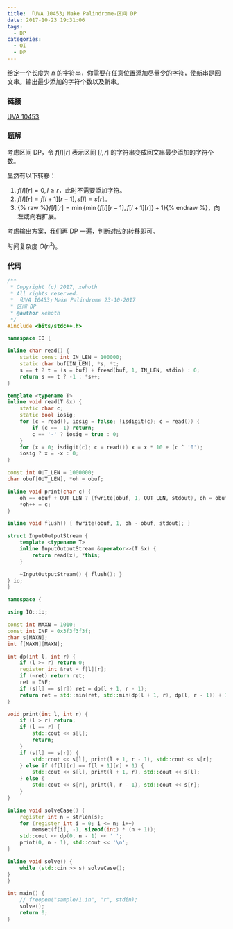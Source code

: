```yaml
---
title: 「UVA 10453」Make Palindrome-区间 DP
date: 2017-10-23 19:31:06
tags:
  - DP
categories:
  - OI
  - DP
---
```

给定一个长度为 $n$ 的字符串，你需要在任意位置添加尽量少的字符，使新串是回文串。输出最少添加的字符个数以及新串。

<!-- more -->

### 链接
[UVA 10453](https://uva.onlinejudge.org/index.php?option=com_onlinejudge&Itemid=8&category=465&page=show_problem&problem=1394)

### 题解
考虑区间 DP，令 $f[l][r]$ 表示区间 $[l, r]$ 的字符串变成回文串最少添加的字符个数。

显然有以下转移：
1. $f[l][r] = 0, l \geq r$，此时不需要添加字符。
2. $f[l][r] = f[l + 1][r - 1], s[l] = s[r]$。
3. {% raw %}$f[l][r] = \min\big\{\min\{f[l][r - 1], f[l + 1][r]\} + 1\big\}${% endraw %}，向左或向右扩展。

考虑输出方案，我们再 DP 一遍，判断对应的转移即可。

时间复杂度 $O(n ^ 2)$。

### 代码
``` cpp
/**
 * Copyright (c) 2017, xehoth
 * All rights reserved.
 * 「UVA 10453」Make Palindrome 23-10-2017
 * 区间 DP
 * @author xehoth
 */
#include <bits/stdc++.h>

namespace IO {

inline char read() {
    static const int IN_LEN = 100000;
    static char buf[IN_LEN], *s, *t;
    s == t ? t = (s = buf) + fread(buf, 1, IN_LEN, stdin) : 0;
    return s == t ? -1 : *s++;
}

template <typename T>
inline void read(T &x) {
    static char c;
    static bool iosig;
    for (c = read(), iosig = false; !isdigit(c); c = read()) {
        if (c == -1) return;
        c == '-' ? iosig = true : 0;
    }
    for (x = 0; isdigit(c); c = read()) x = x * 10 + (c ^ '0');
    iosig ? x = -x : 0;
}

const int OUT_LEN = 1000000;
char obuf[OUT_LEN], *oh = obuf;

inline void print(char c) {
    oh == obuf + OUT_LEN ? (fwrite(obuf, 1, OUT_LEN, stdout), oh = obuf) : 0;
    *oh++ = c;
}

inline void flush() { fwrite(obuf, 1, oh - obuf, stdout); }

struct InputOutputStream {
    template <typename T>
    inline InputOutputStream &operator>>(T &x) {
        return read(x), *this;
    }

    ~InputOutputStream() { flush(); }
} io;
}

namespace {

using IO::io;

const int MAXN = 1010;
const int INF = 0x3f3f3f3f;
char s[MAXN];
int f[MAXN][MAXN];

int dp(int l, int r) {
    if (l >= r) return 0;
    register int &ret = f[l][r];
    if (~ret) return ret;
    ret = INF;
    if (s[l] == s[r]) ret = dp(l + 1, r - 1);
    return ret = std::min(ret, std::min(dp(l + 1, r), dp(l, r - 1)) + 1);
}

void print(int l, int r) {
    if (l > r) return;
    if (l == r) {
        std::cout << s[l];
        return;
    }
    if (s[l] == s[r]) {
        std::cout << s[l], print(l + 1, r - 1), std::cout << s[r];
    } else if (f[l][r] == f[l + 1][r] + 1) {
        std::cout << s[l], print(l + 1, r), std::cout << s[l];
    } else {
        std::cout << s[r], print(l, r - 1), std::cout << s[r];
    }
}

inline void solveCase() {
    register int n = strlen(s);
    for (register int i = 0; i <= n; i++)
        memset(f[i], -1, sizeof(int) * (n + 1));
    std::cout << dp(0, n - 1) << ' ';
    print(0, n - 1), std::cout << '\n';
}

inline void solve() {
    while (std::cin >> s) solveCase();
}
}

int main() {
    // freopen("sample/1.in", "r", stdin);
    solve();
    return 0;
}
```